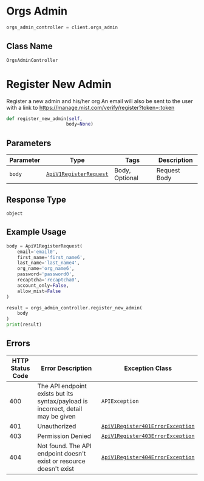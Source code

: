 # Orgs Admin

```python
orgs_admin_controller = client.orgs_admin
```

## Class Name

`OrgsAdminController`


# Register New Admin

Register a new admin and his/her org
An email will also be sent to the user with a link to https://manage.mist.com/verify/register?token=:token

```python
def register_new_admin(self,
                      body=None)
```

## Parameters

| Parameter | Type | Tags | Description |
|  --- | --- | --- | --- |
| `body` | [`ApiV1RegisterRequest`](../../doc/models/api-v1-register-request.md) | Body, Optional | Request Body |

## Response Type

`object`

## Example Usage

```python
body = ApiV1RegisterRequest(
    email='email0',
    first_name='first_name6',
    last_name='last_name4',
    org_name='org_name6',
    password='password0',
    recaptcha='recaptcha0',
    account_only=False,
    allow_mist=False
)

result = orgs_admin_controller.register_new_admin(
    body
)
print(result)
```

## Errors

| HTTP Status Code | Error Description | Exception Class |
|  --- | --- | --- |
| 400 | The API endpoint exists but its syntax/payload is incorrect, detail may be given | `APIException` |
| 401 | Unauthorized | [`ApiV1Register401ErrorException`](../../doc/models/api-v1-register-401-error-exception.md) |
| 403 | Permission Denied | [`ApiV1Register403ErrorException`](../../doc/models/api-v1-register-403-error-exception.md) |
| 404 | Not found. The API endpoint doesn't exist or resource doesn't exist | [`ApiV1Register404ErrorException`](../../doc/models/api-v1-register-404-error-exception.md) |

